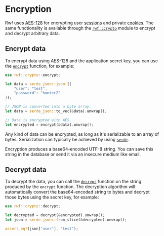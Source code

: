 # Encryption

Rwf uses [AES-128](https://en.wikipedia.org/wiki/Advanced_Encryption_Standard) for encrypting user [sessions](controllers/sessions.md) and private [cookies](controllers/cookies.md). The same functionality is available through the [`rwf::crypto`](https://docs.rs/rwf/latest/rwf/crypto/index.html) module to encrypt and decrypt arbitrary data.

## Encrypt data

To encrypt data using AES-128 and the application secret key, you can use the [`encrypt`](https://docs.rs/rwf/latest/rwf/crypto/fn.encrypt.html) function, for example:

```rust
use rwf::crypto::encrypt;

let data = serde_json::json!({
    "user": "test",
    "password": "hunter2"
});

// JSON is converted into a byte array.
let data = serde_json::to_vec(&data).unwrap();

// Data is encrypted with AES.
let encrypted = encrypt(&data).unwrap();
```

Any kind of data can be encrypted, as long as it's serializable to an array of bytes. Serialization can typically be achieved by using [`serde`](https://docs.rs/serde/latest/serde/).

Encryption produces a base64-encoded UTF-8 string. You can save this string in the database or send it via an insecure medium like email.

## Decrypt data

To decrypt the data, you can call the [`decrypt`](https://docs.rs/rwf/latest/rwf/crypto/fn.decrypt.html) function on the string produced by the `encrypt` function. The decryption algorithm will automatically convert the base64-encoded string to bytes and decrypt those bytes using the secret key, for example:

```rust
use rwf::crypto::decrypt;

let decrypted = decrypt(&encrypted).unwrap();
let json = serde_json::from_slice(&decrypted).unwrap();

assert_eq!(json["user"], "test");
```
